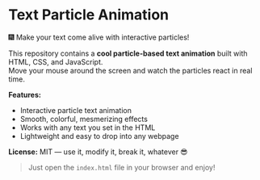 # Text Particle Animation

🎆 Make your text come alive with interactive particles!  

This repository contains a **cool particle-based text animation** built with HTML, CSS, and JavaScript.  
Move your mouse around the screen and watch the particles react in real time.  

**Features:**
- Interactive particle text animation
- Smooth, colorful, mesmerizing effects
- Works with any text you set in the HTML
- Lightweight and easy to drop into any webpage

**License:** MIT — use it, modify it, break it, whatever 😎

> Just open the `index.html` file in your browser and enjoy!
